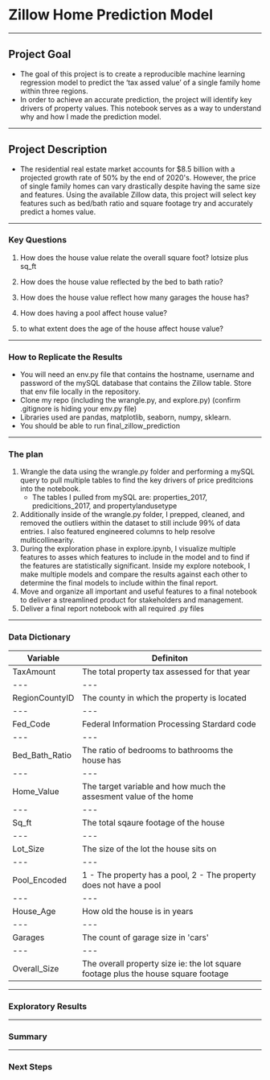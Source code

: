 # Zillow Home Prediction Model

--- 

## Project Goal 

- The goal of this project is to create a reproducible  machine learning regression model to predict the ‘tax assed value’ of a single family home within three regions. 
- In order to achieve an accurate prediction, the project will identify key drivers of property values. This notebook serves as a way to understand why and how I made the prediction model.

---

## Project Description

- The residential real estate market accounts for $8.5 billion with a projected growth rate of 50% by the end of 2020's. However, the price of single family homes can vary drastically despite having the same size and features. Using the available Zillow data, this project will select key features such as bed/bath ratio and square footage try and accurately predict a homes value. 

---

### Key Questions

1. How does the house value relate the overall square foot? lotsize plus sq_ft

2. How does the house value reflected by the bed to bath ratio?

3. How does the house value reflect how many garages the house has?

4. How does having a pool affect house value?

5. to what extent does the age of the house affect house value? 

---

### How to Replicate the Results

- You will need an env.py file that contains the hostname, username and password of the mySQL database that contains the Zillow table. Store that env file locally in the repository.
- Clone my repo (including the wrangle.py, and explore.py) (confirm .gitignore is hiding your env.py file)
- Libraries used are pandas, matplotlib, seaborn, numpy, sklearn.
- You should be able to run final_zillow_prediction

---

### The plan

1. Wrangle the data using the wrangle.py folder and performing a mySQL query to pull multiple tables to find the key drivers of price preditcions into the notebook.
    - The tables I pulled from mySQL are: properties_2017, predicitions_2017, and propertylandusetype
2. Additionally inside of the wrangle.py folder, I prepped, cleaned, and removed the outliers within the dataset to still include 99% of data entries. I also       featured engineered columns to help resolve multicollinearity. 
3. During the exploration phase in explore.ipynb, I visualize multiple features to asses which features to include in the model and to find if the features are statistically significant. Inside my explore notebook, I make multiple models and compare the results against each other to determine the final models to include within the final report.
4. Move and organize all important and useful features to a final notebook to deliver a streamlined product for stakeholders and management.  
5. Deliver a final report notebook with all required .py files

---

### Data Dictionary

Variable | Definiton | 
--- | --- | 
TaxAmount | The total property tax assessed for that year |
--- | --- | 
RegionCountyID | The county in which the property is located |
--- | --- | 
Fed_Code | Federal Information Processing Stardard code |
--- | --- | 
Bed_Bath_Ratio | The ratio of bedrooms to bathrooms the house has |
--- | --- | 
Home_Value | The target variable and how much the assesment value of the home  |
--- | --- | 
Sq_ft | The total sqaure footage of the house | 
--- | --- | 
Lot_Size | The size of the lot the house sits on |
--- | --- | 
Pool_Encoded | 1 - The property has a pool, 2 - The property does not have a pool |
--- | --- | 
House_Age | How old the house is in years |
--- | --- | 
Garages | The count of garage size in 'cars' |
--- | --- | 
Overall_Size | The overall property size ie: the lot square footage plus the house square footage |


---

### Exploratory Results

---

### Summary

---

### Next Steps
